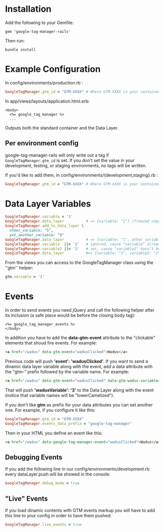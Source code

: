 Installation
=============

Add the following to your Gemfile:

``
  gem 'google-tag-manager-rails'
``

Then run:

``
  bundle install
``

Example Configuration
====

In config/environments/production.rb :

```ruby
GoogleTagManager.gtm_id = "GTM-XXXX" # Where GTM-XXXX is your container ID from Google Tag Manager
```

In app/views/layouts/application.html.erb:

```erb
<body>
  <%= google_tag_manager %>
  ...
```

Outputs both the standard container and the Data Layer.

Per environment config
----

google-tag-manager-rails will only write out a tag if `GoogleTagManager.gtm_id` is set. If you don't set the value in your development, testing, or staging environments, no tags will be written.

If you'd like to add them, in config/environments/{development,staging}.rb :

```ruby
GoogleTagManager.gtm_id = "GTM-XXXX" # Where GTM-XXXX is your container ID from Google Tag Manager
```

Data Layer Variables
====

```ruby
GoogleTagManager.variable = '1'
GoogleTagManager.data_layer          # => {variable: "1"} (freezed copy)
GoogleTagManager.add_to_data_layer \
  other_variable: "5",
  yet_another_variable: "9"
GoogleTagManager.data_layer          # => {variable: "1", other_variable: "5", yet_another_variable: "9"} (freezed copy)
GoogleTagManager.variable  ||= '2'   # ignored, cause "variable" already has a value
GoogleTagManager.variable2 ||= '2'   # set, cause "variable2" hasn't been set
GoogleTagManager.data_layer          #=> {variable: "1", variable2: "2", other_variable: "5", yet_another_variable: "9"}
```

From the views you can access to the GoogleTagManager class using the ''gtm'' helper:

```ruby
gtm.variable = '1'
```

Events
======

In order to send events you need jQuery and call the following helper after its inclusion (a safe place would be before the closing body tag): 

```erb
<%= google_tag_manager_events %>
</body>
```

In addition you have to add the **data-gtm-event** attribute to the "clickable" elements that shoud fire events. For example:

```html
<a href="/wadus" data-gtm-event="wadusClicked">Wadus</a>
```

Previous code will push **'event': 'wadusClicked'**. If you want to send a dinamic data layer variable along with the event, add a data attribute with the "gtm-" prefix followed by the variable name. For example:

```html
<a href="/wadus" data-gtm-event="wadusClicked" data-gtm-wadus-variable="3">Wadus</a>
```

That will push **'wadusVariable': '3'** to the Data Layer along with the event (notice that variable names will be "lowerCamelized").

If you don't like **gtm** as prefix for your data attributes you can set another one. For example, if you configure it like this:

```ruby
GoogleTagManager.gtm_id = "GTM-XXXX"
GoogleTagManager.events_data_prefix = "google-tag-manager"
```

Then in your HTML you define an event like this:


```html
<a href="/wadus" data-google-tag-manager-event="wadusClicked">Wadus</a>
```

Debugging Events
----------------

If you add the following line in our config/environments/development.rb every dataLayer.push will be showed in the console:

```ruby
GoogleTagManager.debug_mode = true
```

"Live" Events
-------------

If you load dinamic contents with GTM events markup you will have to add this line to your config in order to have them pushed:

```ruby
GoogleTagManager.live_events = true
```
